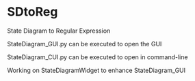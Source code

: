 # SDtoReg
State Diagram to Regular Expression

StateDiagram_GUI.py can be executed to open the GUI

StateDiagram_CUI.py can be executed to open in command-line


Working on StateDiagramWidget to enhance StateDiagram_GUI
